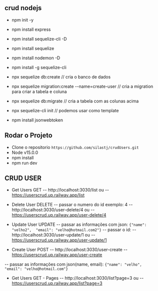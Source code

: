 ## crud nodejs
- npm init -y
- npm install express 
- npm install sequelize-cli -D
- npm install sequelize 
- npm install nodemon -D
- npm install -g sequelize-cli
- npx sequelize db:create // cria o banco de dados
- npx sequelize migration:create --name=create-user // cria a migration para criar a tabela e coluna
- npx sequelize db:migrate // cria a tabela com as colunas acima
- npx sequelize-cli init // podemos usar como template

- npm install jsonwebtoken

## Rodar o Projeto
- Clone o repositorio  `https://github.com/silastj/crudUsers.git`
- Node v15.0.0
- npm install
- npm run dev


## CRUD USER

- Get Users GET
-- http://localhost:3030/list ou 
-- https://userscrud.up.railway.app/list

- Delete User  DELETE
-- passar o numero do id exemplo: 4
-- http://localhost:3030/user-delete/4 ou
-- https://userscrud.up.railway.app/user-delete/4

- Update User UPDATE
-- passar as informações com json:
`{"name": "velho2",  "email": "velho@hotmail.com2"}`
-- passar o id:
-- http://localhost:3030/user-update/1 ou 
-- https://userscrud.up.railway.app/user-update/1

- Create User POST
-- http://localhost:3030/user-create 
-- https://userscrud.up.railway.app/user-create 

-- passar as informações com json(name, email):
`{"name": "velho",  "email": "velho@hotmail.com"}`

- Get Users GET - Pages
-- http://localhost:3030/list?page=3 ou 
-- https://userscrud.up.railway.app/list?page=3






